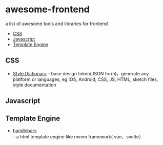 # awesome-frontend
a list of awesome tools and libraries for frontend

* [CSS](#css)
* [Javascript](#javascript)
* [Template Engine](#template-engine)

## CSS
* [Style Dictionary](https://github.com/amzn/style-dictionary) - base design token(JSON form)，generate any platform or languages, eg iOS, Android, CSS, JS, HTML, sketch files, style documentation

## Javascript

## Template Engine
* [handlebars](https://handlebarsjs.com/zh/guide/) - a html template engine like mvvm framework( vue、svelte）


